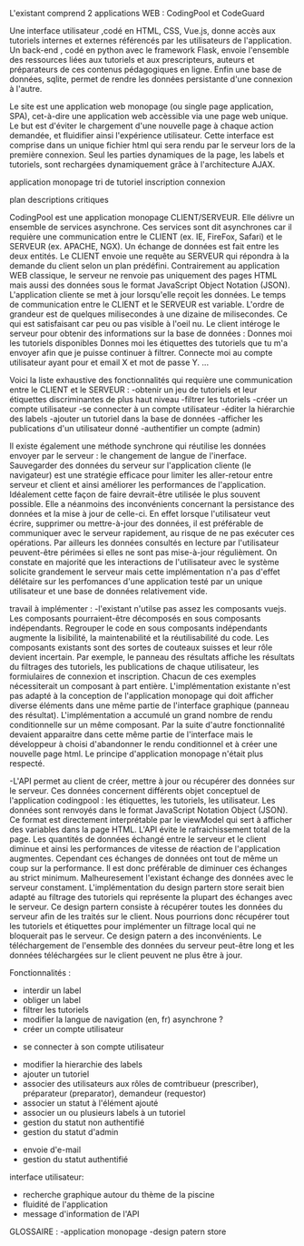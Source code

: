 L'existant comprend 2 applications WEB : CodingPool et CodeGuard

Une interface utilisateur ,codé en HTML, CSS, Vue.js, donne accès aux tutoriels internes et externes référencés par
les utilisateurs de l'application. Un back-end , codé en python avec le framework Flask, envoie l'ensemble des
ressources liées aux tutoriels et aux prescripteurs, auteurs et préparateurs de ces contenus pédagogiques en ligne.
Enfin une base de données, sqlite, permet de rendre les données persistante d'une connexion à l'autre.


Le site est une application web monopage (ou single page application, SPA), cet-à-dire une application web accèssible 
via une page web unique. Le but est d'éviter le chargement d'une nouvelle page à chaque action demandée, et fluidifier
ainsi l'expérience utilisateur. Cette interface est comprise dans un unique fichier html qui sera rendu par le serveur
lors de la première connexion. Seul les parties dynamiques de la page, les labels et tutoriels, sont rechargées 
dynamiquement grâce à l'architecture AJAX. 

application monopage
tri de tutoriel
inscription connexion

plan
descriptions
critiques 

CodingPool est une application monopage CLIENT/SERVEUR. Elle délivre un ensemble de services asynchrone.
Ces services sont dit asynchrones car il requière une communication entre le CLIENT (ex. IE, FireFox, Safari)
et le SERVEUR (ex. APACHE, NGX). Un échange de données est fait entre les deux entités. Le CLIENT envoie une 
requête au SERVEUR qui répondra à la demande du client selon un plan prédéfini.
Contrairement au application WEB classique, le serveur ne renvoie pas uniquement des pages HTML mais aussi des 
données sous le format JavaScript Object Notation (JSON). L'application cliente se met à jour lorsqu'elle reçoit 
les données.
Le temps de communication entre le CLIENT et le SERVEUR est variable. L'ordre de grandeur est de quelques 
milisecondes à une dizaine de milisecondes. Ce qui est satisfaisant car peu ou pas visible à l'oeil nu.
Le client intéroge le serveur pour obtenir des informations sur la base de données :
Donnes moi les tutoriels disponibles
Donnes moi les étiquettes des tutoriels que tu m'a envoyer afin que je puisse continuer à filtrer.
Connecte moi au compte utilisateur ayant pour et email X et mot de passe Y.
...

Voici la liste exhaustive des fonctionnalités qui requière une communication entre le CLIENT et le SERVEUR :
-obtenir un jeu de tutoriels et leur étiquettes discriminantes de plus haut niveau
-filtrer les tutoriels
-créer un compte utilisateur
-se connecter à un compte utilisateur
-éditer la hiérarchie des labels
-ajouter un tutoriel dans la base de données
-afficher les publications d'un utilisateur donné
-authentifier un compte (admin)

Il existe également une méthode synchrone qui réutilise les données envoyer par le serveur : le changement de
langue de l'inerface.
Sauvegarder des données du serveur sur l'application cliente (le navigateur) est une stratégie efficace
pour limiter les aller-retour entre serveur et client et ainsi améliorer les performances de l'application. 
Idéalement cette façon de faire devrait-être utilisée le plus souvent possible. 
Elle a néanmoins des inconvénients concernant la persistance des données et la mise
à jour de celle-ci. En effet lorsque l'utilisateur veut écrire, supprimer ou mettre-à-jour des données, il est
préférable de communiquer avec le serveur rapidement, au risque de ne pas exécuter ces opérations. Par ailleurs
les données consultés en lecture par l'utilisateur peuvent-être périmées si elles ne sont pas mise-à-jour régulièment.
On constate en majorité que les interactions de l'utilisateur avec le système solicite grandement le serveur mais 
cette implémentation n'a pas d'effet délétaire sur les perfomances d'une application testé par un unique utilisateur 
et une base de données relativement vide.


travail à implémenter :
-l'existant n'utilse pas assez les composants vuejs. Les composants pourraient-être décomposés en sous composants
 indépendants. Regrouper le code en sous composants indépendants augmente la lisibilité, la maintenabilité et 
 la réutilisabilité du code. Les composants existants sont des sortes de couteaux suisses et leur rôle devient
 incertain. Par exemple, le panneau des résultats affiche les résultats du filtrages des tutoriels, 
 les publications de chaque utilisateur, les formiulaires de connexion et inscription.
 Chacun de ces exemples nécessiterait un composant à part entière. L'implémentation existante n'est pas adapté
 à la conception de l'application monopage qui doit afficher diverse éléments dans une même partie de l'interface
 graphique (panneau des résultat). L'implémentation a accumulé un grand nombre de rendu conditionnelle sur un même
 composant. Par la suite d'autre fonctionnalité devaient apparaitre dans cette même partie de l'interface mais 
 le développeur à choisi d'abandonner le rendu conditionnel et à créer une nouvelle page html. Le principe 
 d'application monopage n'était plus respecté.

 -L'API permet au client de créer, mettre à jour ou récupérer des données sur le serveur. 
  Ces données concernent différents objet conceptuel de l'application codingpool : 
  les étiquettes, les tutoriels, les utilisateur.
  Les données sont renvoyés dans le format JavaScript Notation Object (JSON). Ce format est 
  directement interprétable par le viewModel qui sert à afficher des variables dans la page HTML.
  L'API évite le rafraichissement total de la page. Les quantités de données échangé entre le serveur et le 
  client diminue et ainsi les performances de vitesse de réaction de l'application augmentes.
  Cependant ces échanges de données ont tout de même un coup sur la performance. Il est donc préférable de 
  diminuer ces échanges au strict minimum. Malheuresement l'existant échange des données avec le serveur 
  constament. L'implémentation du design partern store serait bien adapté au filtrage des tutoriels qui 
  représente la plupart des échanges avec le serveur. Ce design partern consiste à récupérer toutes les
  données du serveur afin de les traités sur le client. Nous pourrions donc récupérer tout les tutoriels et
  étiquettes pour implémenter un filtrage local qui ne bloquerait pas le serveur.
  Ce design patern a des inconvénients. Le téléchargement de l'ensemble des données du serveur peut-être long
  et les données téléchargées sur le client peuvent ne plus être à jour. 

Fonctionnalités :
+ interdir un label
+ obliger un label
+ filtrer les tutoriels
+ modifier la langue de navigation (en, fr) asynchrone ?
+ créer un compte utilisateur
* se connecter à son compte utilisateur
+ modifier la hierarchie des labels
+ ajouter un tutoriel
+ associer des utilisateurs aux rôles de comtribueur (prescriber), préparateur (preparator), demandeur (requestor)
+ associer un statut à l'élément ajouté 
+ associer un ou plusieurs labels à un tutoriel
+ gestion du statut non authentifié
+ gestion du statut d'admin
- envoie d'e-mail
- gestion du statut authentifié

interface utilisateur:
+ recherche graphique autour du thème de la piscine
+ fluidité de l'application
+ message d'information de l'API


GLOSSAIRE : 
-application monopage
-design patern store